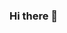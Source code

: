 ### Hi there 👋

<!--
**CHS-SANDEEP/CHS-SANDEEP** is a ✨ _special_ ✨ repository because its `README.md` (this file) appears on your GitHub profile.

Here are some ideas to get you started:

- 🔭 I’m currently working on Robotic Hand
- 🌱 I’m currently learning PCB
- 👯 I’m looking to collaborate on ...
- 🤔 I’m looking for help with ...
- 💬 Ask me about Tech facts
- 📫 How to reach me: 9347177448

-->
